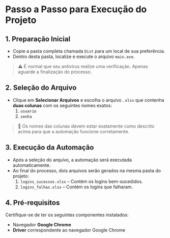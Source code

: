 # Passo a Passo para Execução do Projeto

## 1. Preparação Inicial

- Copie a pasta completa chamada `Dist` para um local de sua preferência.
- Dentro desta pasta, localize e execute o arquivo `main.exe`.

> ⚠️ É normal que seu antivírus realize uma verificação. Apenas aguarde a finalização do processo.

## 2. Seleção do Arquivo

- Clique em **Selecionar Arquivos** e escolha o arquivo `.xlsx` que contenha **duas colunas** com os seguintes nomes exatos:
  1. `usuario`
  2. `senha`

> 📝 Os nomes das colunas devem estar exatamente como descrito acima para que a automação funcione corretamente.

## 3. Execução da Automação

- Após a seleção do arquivo, a automação será executada automaticamente.
- Ao final do processo, dois arquivos serão gerados na mesma pasta do projeto:
  1. `logins_sucessos.xlsx` – Contém os logins bem-sucedidos.
  2. `logins_falhas.xlsx` – Contém os logins que falharam.

## 4. Pré-requisitos

Certifique-se de ter os seguintes componentes instalados:

- Navegador **Google Chrome**
- **Driver** correspondente ao navegador Google Chrome

